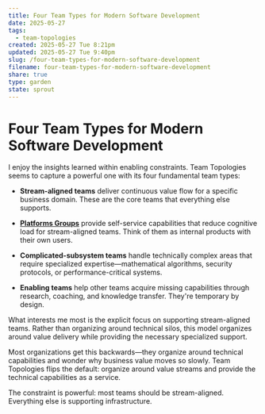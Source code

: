 ```yaml
---
title: Four Team Types for Modern Software Development
date: 2025-05-27
tags:
  - team-topologies
created: 2025-05-27 Tue 8:21pm
updated: 2025-05-27 Tue 9:40pm
slug: /four-team-types-for-modern-software-development
filename: four-team-types-for-modern-software-development
share: true
type: garden
state: sprout
---
```

# Four Team Types for Modern Software Development

I enjoy the insights learned within enabling constraints. Team Topologies seems to capture a powerful one with its four fundamental team types: 

- **Stream-aligned teams** deliver continuous value flow for a specific business domain. These are the core teams that everything else supports.

- **[Platforms Groups](/garden/team-topologies-updated-its-concept-of-platforms)** provide self-service capabilities that reduce cognitive load for stream-aligned teams. Think of them as internal products with their own users.

- **Complicated-subsystem teams** handle technically complex areas that require specialized expertise—mathematical algorithms, security protocols, or performance-critical systems.

- **Enabling teams** help other teams acquire missing capabilities through research, coaching, and knowledge transfer. They're temporary by design.

What interests me most is the explicit focus on supporting stream-aligned teams. Rather than organizing around technical silos, this model organizes around value delivery while providing the necessary specialized support. 

Most organizations get this backwards—they organize around technical capabilities and wonder why business value moves so slowly. Team Topologies flips the default: organize around value streams and provide the technical capabilities as a service.

The constraint is powerful: most teams should be stream-aligned. Everything else is supporting infrastructure.